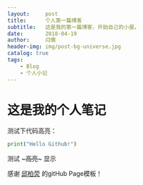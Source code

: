 ```yaml
---
layout:     post
title:      个人第一篇博客
subtitle:   这是我的第一篇博客，开始自己的小屋。
date:       2018-04-19
author:     闫儒
header-img: img/post-bg-universe.jpg
catalog: true
tags:
    - Blog
    - 个人小记
---
```






# 这是我的个人笔记

测试下代码高亮：

```python
print("Hello Github!")
```

测试 ~~~高亮~~~ 显示



感谢 [邱柏荧](https://github.com/qiubaiying/qiubaiying.github.io) 的gitHub Page模板！
